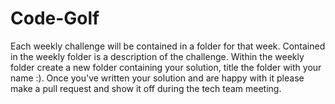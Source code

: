 # Code-Golf

Each weekly challenge will be contained in a folder for that week.
Contained in the weekly folder is a description of the challenge. Within the weekly folder create a new folder containing your solution, title the folder with your name :).
Once you've written your solution and are happy with it please make a pull request and show it off during the tech team meeting. 
